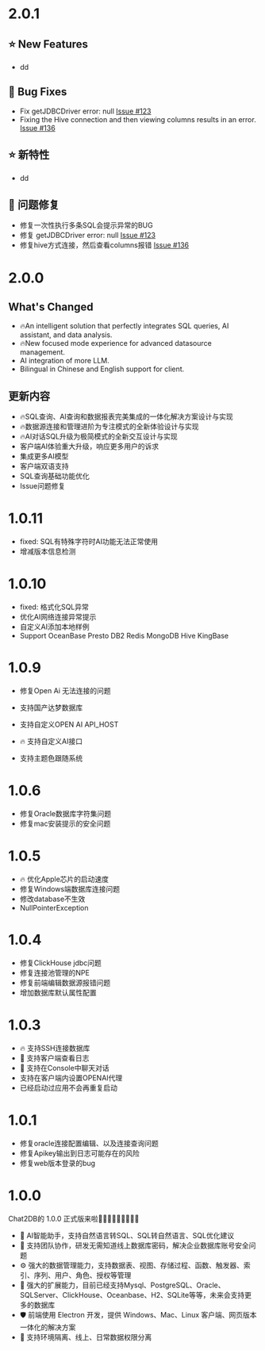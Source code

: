 # 2.0.1
## ⭐ New Features
* dd
## 🐞 Bug Fixes
* Fix getJDBCDriver error: null [Issue #123](https://github.com/chat2db/Chat2DB/issues/123)
* Fixing the Hive connection and then viewing columns results in an error. [Issue #136](https://github.com/chat2db/Chat2DB/issues/136)

## ⭐ 新特性
* dd
## 🐞 问题修复
* 修复一次性执行多条SQL会提示异常的BUG
* 修复 getJDBCDriver error: null [Issue #123](https://github.com/chat2db/Chat2DB/issues/123)
* 修复hive方式连接，然后查看columns报错 [Issue #136](https://github.com/chat2db/Chat2DB/issues/136)

# 2.0.0
## What's Changed
* 🔥An intelligent solution that perfectly integrates SQL queries, AI assistant, and data analysis.
* 🔥New focused mode experience for advanced datasource management.
* AI integration of more LLM.
* Bilingual in Chinese and English support for client.
## 更新内容
* 🔥SQL查询、AI查询和数据报表完美集成的一体化解决方案设计与实现
* 🔥数据源连接和管理进阶为专注模式的全新体验设计与实现
* 🔥AI对话SQL升级为极简模式的全新交互设计与实现
* 客户端AI体验重大升级，响应更多用户的诉求
* 集成更多AI模型
* 客户端双语支持
* SQL查询基础功能优化
* Issue问题修复

# 1.0.11
* fixed: SQL有特殊字符时AI功能无法正常使用
* 增减版本信息检测

# 1.0.10
* fixed: 格式化SQL异常
* 优化AI网络连接异常提示
* 自定义AI添加本地样例
* Support OceanBase Presto DB2 Redis MongoDB Hive KingBase

# 1.0.9
* 修复Open Ai 无法连接的问题

* 支持国产达梦数据库
* 支持自定义OPEN AI API_HOST
* 🔥 支持自定义AI接口
* 支持主题色跟随系统

# 1.0.6
* 修复Oracle数据库字符集问题
* 修复mac安装提示的安全问题

# 1.0.5
* 🔥 优化Apple芯片的启动速度
* 修复Windows端数据库连接问题
* 修改database不生效
* NullPointerException

# 1.0.4
* 修复ClickHouse jdbc问题
* 修复连接池管理的NPE
* 修复前端编辑数据源报错问题 
* 增加数据库默认属性配置

# 1.0.3
* 🔥 支持SSH连接数据库
* 🎉 支持客户端查看日志
* 🎉 支持在Console中聊天对话
* 支持在客户端内设置OPENAI代理
* 已经启动过应用不会再重复启动

# 1.0.1
* 修复oracle连接配置编辑、以及连接查询问题
* 修复Apikey输出到日志可能存在的风险
* 修复web版本登录的bug

# 1.0.0
Chat2DB的 1.0.0 正式版来啦🎉🎉🎉🎉🎉🎉🎉🎉🎉

* 🌈 AI智能助手，支持自然语言转SQL、SQL转自然语言、SQL优化建议
* 👭 支持团队协作，研发无需知道线上数据库密码，解决企业数据库账号安全问题
* ⚙️ 强大的数据管理能力，支持数据表、视图、存储过程、函数、触发器、索引、序列、用户、角色、授权等管理
* 🔌 强大的扩展能力，目前已经支持Mysql、PostgreSQL、Oracle、SQLServer、ClickHouse、Oceanbase、H2、SQLite等等，未来会支持更多的数据库
* 🛡 前端使用 Electron 开发，提供 Windows、Mac、Linux 客户端、网页版本一体化的解决方案
* 🎁 支持环境隔离、线上、日常数据权限分离
